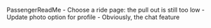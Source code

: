 PassengerReadMe
    - Choose a ride page: the pull out is still too low
    - Update photo option for profile
    - Obviously, the chat feature
